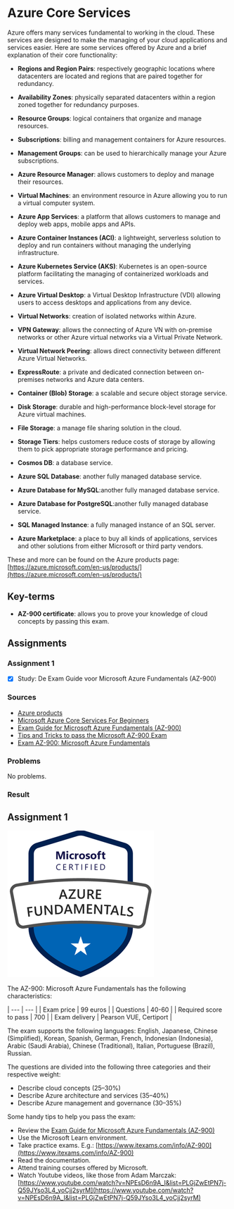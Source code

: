 # Azure Core Services

Azure offers many services fundamental to working in the cloud. These services are designed to make the managing of your cloud applications and services easier. Here are some services offered by Azure and a brief explanation of their core functionality:

- **Regions and Region Pairs**: respectively geographic locations where datacenters are located and regions that are paired together for redundancy.

- **Availability Zones**: physically separated datacenters within a region zoned together for redundancy purposes.

- **Resource Groups**: logical containers that organize and manage resources.

- **Subscriptions**: billing and management containers for Azure resources.

- **Management Groups**: can be used to hierarchically manage your Azure subscriptions.

- **Azure Resource Manager**: allows customers to deploy and manage their resources.

- **Virtual Machines**: an environment resource in Azure allowing you to run a virtual computer system.

- **Azure App Services**: a platform that allows customers to manage and deploy web apps, mobile apps and APIs.

- **Azure Container Instances (ACI)**: a lightweight, serverless solution to deploy and run containers without managing the underlying infrastructure.

- **Azure Kubernetes Service (AKS)**: Kubernetes is an open-source platform facilitating the managing of containerized workloads and services.

- **Azure Virtual Desktop**: a Virtual Desktop Infrastructure (VDI) allowing users to access desktops and applications from any device.

- **Virtual Networks**: creation of isolated networks within Azure.

- **VPN Gateway**: allows the connecting of Azure VN with on-premise networks or other Azure virtual networks via a Virtual Private Network.

- **Virtual Network Peering**: allows direct connectivity between different Azure Virtual Networks.

- **ExpressRoute**: a private and dedicated connection between on-premises networks and Azure data centers.

- **Container (Blob) Storage**: a scalable and secure object storage service.

- **Disk Storage**: durable and high-performance block-level storage for Azure virtual machines.

- **File Storage**: a manage file sharing solution in the cloud.

- **Storage Tiers**: helps customers reduce costs of storage by allowing them to pick appropriate storage performance and pricing.

- **Cosmos DB**: a database service.

- **Azure SQL Database**: another fully managed database service.

- **Azure Database for MySQL**:another fully managed database service.

- **Azure Database for PostgreSQL**:another fully managed database service.

- **SQL Managed Instance**: a fully managed instance of an SQL server.

- **Azure Marketplace**: a place to buy all kinds of applications, services and other solutions from either Microsoft or third party vendors.

These and more can be found on the Azure products page: [https://azure.microsoft.com/en-us/products/](https://azure.microsoft.com/en-us/products/)

## Key-terms
- **AZ-900 certificate**: allows you to prove your knowledge of cloud concepts by passing this exam.

## Assignments

### Assignment 1
- [x] Study: De Exam Guide voor Microsoft Azure Fundamentals (AZ-900)

### Sources
- [Azure products](https://azure.microsoft.com/en-us/products/)
- [Microsoft Azure Core Services For Beginners](https://k21academy.com/microsoft-azure/microsoft-azure-core-services-for-beginners/)
- [Exam Guide for Microsoft Azure Fundamentals (AZ-900)](https://query.prod.cms.rt.microsoft.com/cms/api/am/binary/RE3VwUY)
- [Tips and Tricks to pass the Microsoft AZ-900 Exam](https://www.testpreptraining.com/blog/tips-and-tricks-to-pass-the-microsoft-az-900-exam/)
- [Exam AZ-900: Microsoft Azure Fundamentals](https://learn.microsoft.com/en-us/certifications/exams/az-900/)

### Problems
No problems.

### Result

## Assignment 1

![Cost Management Tool](../00_includes/week_04_images/screen9.png)

The AZ-900: Microsoft Azure Fundamentals has the following characteristics:

| --- | --- |
| Exam price | 99 euros |
| Questions | 40-60 |
| Required score to pass | 700 |
| Exam delivery | Pearson VUE, Certiport |

The exam supports the following languages: English, Japanese, Chinese (Simplified), Korean, Spanish, German, French, Indonesian (Indonesia), Arabic (Saudi Arabia), Chinese (Traditional), Italian, Portuguese (Brazil), Russian.

The questions are divided into the following three categories and their respective weight:

- Describe cloud concepts (25–30%)
- Describe Azure architecture and services (35–40%)
- Describe Azure management and governance (30–35%)

Some handy tips to help you pass the exam:

- Review the [Exam Guide for Microsoft Azure Fundamentals (AZ-900)](https://query.prod.cms.rt.microsoft.com/cms/api/am/binary/RE3VwUY)
- Use the Microsoft Learn environment.
- Take practice exams. E.g.: [https://www.itexams.com/info/AZ-900](https://www.itexams.com/info/AZ-900)
- Read the documentation.
- Attend training courses offered by Microsoft.
- Watch Youtube videos, like those from Adam Marczak: [https://www.youtube.com/watch?v=NPEsD6n9A_I&list=PLGjZwEtPN7j-Q59JYso3L4_yoCjj2syrM](https://www.youtube.com/watch?v=NPEsD6n9A_I&list=PLGjZwEtPN7j-Q59JYso3L4_yoCjj2syrM)